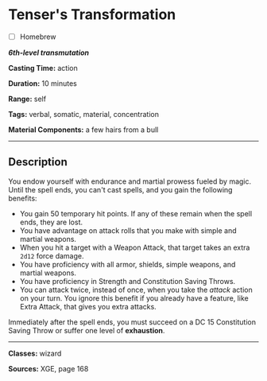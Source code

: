 # Tenser's Transformation

- [ ] Homebrew

***6th-level transmutation***

**Casting Time:** action

**Duration:** 10 minutes

**Range:** self

**Tags:** verbal, somatic, material, concentration

**Material Components:** a few hairs from a bull

---

## Description
You endow yourself with endurance and martial prowess fueled by magic.
Until the spell ends, you can't cast spells, and you gain the following benefits:
- You gain 50 temporary hit points.
	If any of these remain when the spell ends, they are lost.
- You have advantage on attack rolls that you make with simple and martial weapons.
- When you hit a target with a Weapon Attack, that target takes an extra `2d12` force damage.
- You have proficiency with all armor, shields, simple weapons, and martial weapons.
- You have proficiency in Strength and Constitution Saving Throws.
- You can attack twice, instead of once, when you take the *attack* action on your turn.
	You ignore this benefit if you already have a feature, like Extra Attack, that gives you extra attacks.

Immediately after the spell ends, you must succeed on a DC 15 Constitution Saving Throw or suffer one level of **exhaustion**.

---

**Classes:** wizard

**Sources:** XGE, page 168

